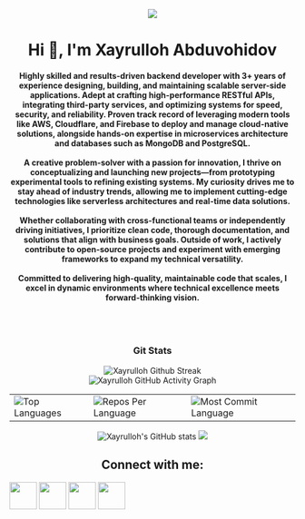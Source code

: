 
<p align="center">
  <img width="auto" height="auto" src="https://firebasestorage.googleapis.com/v0/b/personal-cf166.appspot.com/o/github.readme.png?alt=media&token=e4d2cc49-7d62-461f-b02b-12cb839dc3c2"/>
</p>
<h1 align="center">Hi 👋, I'm Xayrulloh Abduvohidov</h1>
<h4 align="center">
    Highly skilled and results-driven backend developer with 3+ years of experience designing, building, and maintaining scalable server-side applications. Adept at crafting high-performance RESTful APIs, integrating third-party services, and optimizing systems for speed, security, and reliability. Proven track record of leveraging modern tools like AWS, Cloudflare, and Firebase to deploy and manage cloud-native solutions, alongside hands-on expertise in microservices architecture and databases such as MongoDB and PostgreSQL. <br><br>
  A creative problem-solver with a passion for innovation, I thrive on conceptualizing and launching new projects—from prototyping experimental tools to refining existing systems. My curiosity drives me to stay ahead of industry trends, allowing me to implement cutting-edge technologies like serverless architectures and real-time data solutions. <br><br>
  Whether collaborating with cross-functional teams or independently driving initiatives, I prioritize clean code, thorough documentation, and solutions that align with business goals. Outside of work, I actively contribute to open-source projects and experiment with emerging frameworks to expand my technical versatility. <br><br>
  Committed to delivering high-quality, maintainable code that scales, I excel in dynamic environments where technical excellence meets forward-thinking vision.
</h4>

<br>
<br>

<h3 align="center">Git Stats</h3>

<div align="center">
 
  <img src="https://streak-stats.demolab.com/?user=Xayrulloh&theme=dark&hide_border=true" alt="Xayrulloh Github Streak" />
  <br>
 <img src="https://github-readme-activity-graph.vercel.app/graph?username=Xayrulloh&custom_title=Xayrulloh's%20GitHub%20Activity%20Graph&hide_border=true&border_radius=15&bg_color=dark&color=FFD700&line=1E90FF&point=1E90FF&area_color=000000&title_color=FFD700&area=true" alt="Xayrulloh GitHub Activity Graph" />
<br>
<div align="center">
<table>
  <tr>
    <td>
      <img src="https://github-readme-stats.vercel.app/api/top-langs/?username=Xayrulloh&hide=html&hide_border=true&layout=compact&langs_count=8&theme=dark" alt="Top Languages">
    </td>
    <td>
      <img src="https://github-profile-summary-cards.vercel.app/api/cards/repos-per-language?username=Xayrulloh&theme=dark&hide_border=true" alt="Repos Per Language">
    </td>
    <td>
      <img src="https://github-profile-summary-cards.vercel.app/api/cards/most-commit-language?username=Xayrulloh&theme=dark&hide_border=true" alt="Most Commit Language">
    </td>
  </tr>
</table>

</div>

<img src="https://github-readme-stats.vercel.app/api?username=Xayrulloh&hide_border=true&border_radius=15&show_icons=true&theme=dark" alt="Xayrulloh's GitHub stats">

<img src="https://github-profile-summary-cards.vercel.app/api/cards/profile-details?username=Xayrulloh&theme=dark&hide_border=true">

## Connect with me:
<p align="left">
  <a href = "https://www.linkedin.com/in/xayrulloh-abduvohidov-846b55231/"><img src="https://img.icons8.com/fluent/48/000000/linkedin.png"  width="48" height="48"/></a>
  <a href = "https://t.me/Xayrulloh_Abduvohidov"><img src="https://img.icons8.com/?size=96&id=63306&format=png" width="48" height="48"/></a>
  <a href = "https://leetcode.com/Xayrulloh/"><img src="https://imgs.search.brave.com/rHLyNI-f0Y0glJ9_gHcFXoZU23z079ILeooxhsd7HiU/rs:fit:1024:1024:1/g:ce/aHR0cHM6Ly9jZG4t/MS53ZWJjYXRhbG9n/LmlvL2NhdGFsb2cv/bGVldGNvZGUvbGVl/dGNvZGUtaWNvbi5w/bmc" width="48" height="48"/></a>
  <a href = "https://tashkent.hh.uz/resume/5dded889ff0aeb884f0039ed1f39457a54337a?hhtmFrom=resume_list"><img src="https://upload.wikimedia.org/wikipedia/commons/7/79/HeadHunter_logo.png"  width="48" height="48"/></a>
</p>

<div id="header" align="center">
  <img src="https://komarev.com/ghpvc/?username=Xayrulloh&style=for-the-badge&color=lightgrey" alt=""/>
</div>
